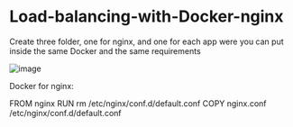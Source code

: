 # Load-balancing-with-Docker-nginx

Create three folder, one for nginx, and one for each app were you can put inside the same Docker and the same requirements

![image](https://user-images.githubusercontent.com/77585805/180436023-e8446004-f401-41b2-be39-c897c1563c16.png)


Docker for nginx:

FROM nginx
RUN rm /etc/nginx/conf.d/default.conf
COPY nginx.conf /etc/nginx/conf.d/default.conf


